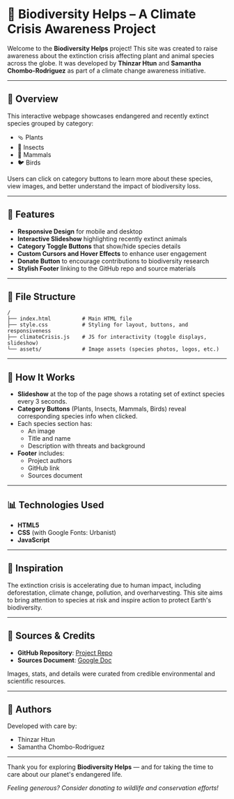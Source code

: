 
<!-- 
Current collaborative document: https://docs.google.com/document/d/1IbhhfHnWjU1w3YhOrd1yh-MNZUyxeljTTAfbcQAYvVg/edit?usp=sharing

Our Logo 



![logo](assets/logo.png) -->

# 🐾 Biodiversity Helps – A Climate Crisis Awareness Project

Welcome to the **Biodiversity Helps** project! This site was created to raise awareness about the extinction crisis affecting plant and animal species across the globe. It was developed by **Thinzar Htun** and **Samantha Chombo-Rodriguez** as part of a climate change awareness initiative.

---

## 🌱 Overview

This interactive webpage showcases endangered and recently extinct species grouped by category:

- 🩴 Plants  
- 🐝 Insects  
- 🐻 Mammals  
- 🐦 Birds  

Users can click on category buttons to learn more about these species, view images, and better understand the impact of biodiversity loss.

---

## 🎯 Features

- **Responsive Design** for mobile and desktop  
- **Interactive Slideshow** highlighting recently extinct animals  
- **Category Toggle Buttons** that show/hide species details  
- **Custom Cursors and Hover Effects** to enhance user engagement  
- **Donate Button** to encourage contributions to biodiversity research  
- **Stylish Footer** linking to the GitHub repo and source materials  

---

## 📁 File Structure

```
/
├── index.html          # Main HTML file
├── style.css           # Styling for layout, buttons, and responsiveness
├── climateCrisis.js    # JS for interactivity (toggle displays, slideshow)
└── assets/             # Image assets (species photos, logos, etc.)
```

---

## 🚀 How It Works

- **Slideshow** at the top of the page shows a rotating set of extinct species every 3 seconds.
- **Category Buttons** (Plants, Insects, Mammals, Birds) reveal corresponding species info when clicked.
- Each species section has:
  - An image
  - Title and name
  - Description with threats and background
- **Footer** includes:
  - Project authors
  - GitHub link
  - Sources document

---

## 📊 Technologies Used

- **HTML5**
- **CSS** (with Google Fonts: Urbanist)
- **JavaScript**

---

## 🌿 Inspiration

The extinction crisis is accelerating due to human impact, including deforestation, climate change, pollution, and overharvesting. This site aims to bring attention to species at risk and inspire action to protect Earth's biodiversity.

---

## 📄 Sources & Credits

- **GitHub Repository**: [Project Repo](https://github.com/smunthe/climate-crisis-group-project1)
- **Sources Document**: [Google Doc](https://docs.google.com/document/d/1GcV9_yjNOUwlXdG538zlIVUZz15JrtcRiRH49Y48yiY/edit?usp=sharing)

Images, stats, and details were curated from credible environmental and scientific resources.

---

## 🌟 Authors

Developed with care by:
- Thinzar Htun  
- Samantha Chombo-Rodriguez

---

Thank you for exploring **Biodiversity Helps** — and for taking the time to care about our planet's endangered life.

*Feeling generous? Consider donating to wildlife and conservation efforts!*

